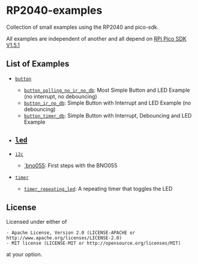 # RP2040-examples
Collection of small examples using the RP2040 and pico-sdk.

All examples are independent of another and all depend on [RPi Pico SDK V1.5.1](https://github.com/raspberrypi/pico-sdk)

## List of Examples

- [`button`](https://github.com/chepora/RP2040-examples/tree/main/button)
    - [`button_polling_no_ir_no_db`](https://github.com/chepora/RP2040-examples/tree/main/button/button_polling_no_ir_no_db): Most Simple Button and LED Example (no interrupt, no debouncing)
    - [`button_ir_no_db`](https://github.com/chepora/RP2040-examples/tree/main/button/button_ir_no_db): Simple Button with Interrupt and LED Example (no debouncing)
    - [`button_timer_db`](https://github.com/chepora/RP2040-examples/tree/main/button): Simple Button with Interrupt, Debouncing and LED Example

- [`led`](https://github.com/chepora/RP2040-examples/tree/main/led)
    - 

- [`i2c`](https://github.com/chepora/RP2040-examples/tree/main/i2c)
    - [`bno055](https://github.com/chepora/RP2040-examples/tree/main/i2c/bno055): First steps with the BNO055

- [`timer`](https://github.com/chepora/RP2040-examples/tree/main/timer)
    - [`timer_repeating_led`](https://github.com/chepora/RP2040-examples/tree/main/timer/timer_repeating_led): A repeating timer that toggles the LED


## License

Licensed under either of

    - Apache License, Version 2.0 (LICENSE-APACHE or http://www.apache.org/licenses/LICENSE-2.0)
    - MIT license (LICENSE-MIT or http://opensource.org/licenses/MIT)

at your option.